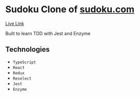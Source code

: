 # Sudoku Clone of [sudoku.com](https://sudoku.com)

[Live Link](https://sudoku.kbaig.me)

Built to learn TDD with Jest and Enzyme

## Technologies
* `TypeScript`
* `React`
* `Redux`
* `Reselect`
* `Jest`
* `Enzyme`
